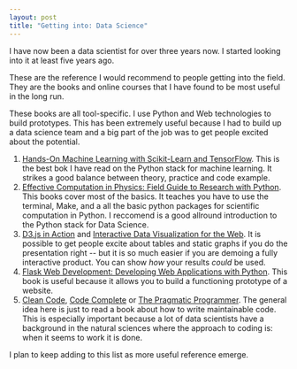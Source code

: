 ```yaml
---
layout: post
title: "Getting into: Data Science"
---
```


I have now been a data scientist for over three years now. I started looking into it at least five years ago. 

These are the reference I would recommend to people getting into the field. They are the books and online courses that I have found to be most useful in the long run.

These books are all tool-specific. I use Python and Web technologies to build prototypes. This has been extremely useful because I had to build up a data science team and a big part of the job was to get people excited about the potential. 

1. [Hands-On Machine Learning with Scikit-Learn and TensorFlow](https://www.goodreads.com/book/show/32899495-hands-on-machine-learning-with-scikit-learn-and-tensorflow?ac=1&from_search=true&qid=sgl26Cjg1E&rank=1). This is the best bok I have read on the Python stack for machine learning. It strikes a good balance between theory, practice and code example.
1. [Effective Computation in Physics: Field Guide to Research with Python](https://www.goodreads.com/book/show/25878970-effective-computation-in-physics). This books cover most of the basics. It teaches you have to use the terminal, Make, and a all the basic python packages for scientific computation in Python. I reccomend is a good allround introduction to the Python stack for Data Science.
1. [D3.js in Action](https://www.goodreads.com/book/show/22514446-d3-js-in-action?ac=1&from_search=true&qid=mOtGZsi3Am&rank=2) and [Interactive Data Visualization for the Web](https://www.goodreads.com/book/show/16087610-interactive-data-visualization-for-the-web). It is possible to  get people excite about tables and static graphs if you do the presentation right -- but it is so much easier if you are demoing a fully interactive product. You can show _how_ your results _could_ be used.
1. [Flask Web Development: Developing Web Applications with Python](https://www.goodreads.com/book/show/18774655-flask-web-development?ac=1&from_search=true&qid=kyXkxaLtC9&rank=4). This book is useful because it allows you to build a functioning prototype of a website.
1. [Clean Code](), [Code Complete]() or [The Pragmatic Programmer](). The general idea here is just to read a book about how to write maintainable code. This is especially important because a lot of data scientists have a background in the natural sciences where the approach to coding is: when it seems to work it is done.

I plan to keep adding to this list as more useful reference emerge.